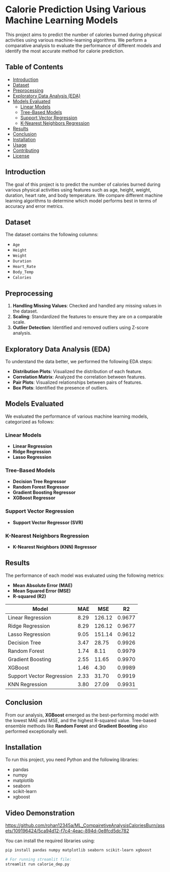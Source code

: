 # Calorie Prediction Using Various Machine Learning Models

This project aims to predict the number of calories burned during physical activities using various machine-learning algorithms. We perform a comparative analysis to evaluate the performance of different models and identify the most accurate method for calorie prediction.

## Table of Contents
- [Introduction](#introduction)
- [Dataset](#dataset)
- [Preprocessing](#preprocessing)
- [Exploratory Data Analysis (EDA)](#exploratory-data-analysis-eda)
- [Models Evaluated](#models-evaluated)
  - [Linear Models](#linear-models)
  - [Tree-Based Models](#tree-based-models)
  - [Support Vector Regression](#support-vector-regression)
  - [K-Nearest Neighbors Regression](#k-nearest-neighbors-regression)
- [Results](#results)
- [Conclusion](#conclusion)
- [Installation](#installation)
- [Usage](#usage)
- [Contributing](#contributing)
- [License](#license)

## Introduction
The goal of this project is to predict the number of calories burned during various physical activities using features such as age, height, weight, duration, heart rate, and body temperature. We compare different machine learning algorithms to determine which model performs best in terms of accuracy and error metrics.

## Dataset
The dataset contains the following columns:
- `Age`
- `Height`
- `Weight`
- `Duration`
- `Heart_Rate`
- `Body_Temp`
- `Calories`

## Preprocessing
1. **Handling Missing Values**: Checked and handled any missing values in the dataset.
2. **Scaling**: Standardized the features to ensure they are on a comparable scale.
3. **Outlier Detection**: Identified and removed outliers using Z-score analysis.

## Exploratory Data Analysis (EDA)
To understand the data better, we performed the following EDA steps:
- **Distribution Plots**: Visualized the distribution of each feature.
- **Correlation Matrix**: Analyzed the correlation between features.
- **Pair Plots**: Visualized relationships between pairs of features.
- **Box Plots**: Identified the presence of outliers.

## Models Evaluated
We evaluated the performance of various machine learning models, categorized as follows:

### Linear Models
- **Linear Regression**
- **Ridge Regression**
- **Lasso Regression**

### Tree-Based Models
- **Decision Tree Regressor**
- **Random Forest Regressor**
- **Gradient Boosting Regressor**
- **XGBoost Regressor**

### Support Vector Regression
- **Support Vector Regressor (SVR)**

### K-Nearest Neighbors Regression
- **K-Nearest Neighbors (KNN) Regressor**

## Results
The performance of each model was evaluated using the following metrics:
- **Mean Absolute Error (MAE)**
- **Mean Squared Error (MSE)**
- **R-squared (R2)**

| Model                     | MAE      | MSE       | R2     |
|---------------------------|----------|-----------|--------|
| Linear Regression         | 8.29     | 126.12    | 0.9677 |
| Ridge Regression          | 8.29     | 126.12    | 0.9677 |
| Lasso Regression          | 9.05     | 151.14    | 0.9612 |
| Decision Tree             | 3.47     | 28.75     | 0.9926 |
| Random Forest             | 1.74     | 8.11      | 0.9979 |
| Gradient Boosting         | 2.55     | 11.65     | 0.9970 |
| XGBoost                   | 1.46     | 4.30      | 0.9989 |
| Support Vector Regression | 2.33     | 31.70     | 0.9919 |
| KNN Regression            | 3.80     | 27.09     | 0.9931 |

## Conclusion
From our analysis, **XGBoost** emerged as the best-performing model with the lowest MAE and MSE, and the highest R-squared value. Tree-based ensemble methods like **Random Forest** and **Gradient Boosting** also performed exceptionally well.

## Installation
To run this project, you need Python and the following libraries:
- pandas
- numpy
- matplotlib
- seaborn
- scikit-learn
- xgboost

## Video Demonstration
https://github.com/rohan12345a/ML_CompairetiveAnalysisCaloriesBurn/assets/109196424/5ca94d12-f7c4-4eac-894d-0e8fcd5dc782

You can install the required libraries using:
```sh
pip install pandas numpy matplotlib seaborn scikit-learn xgboost

# For running streamlit file:
streamlit run calorie_dep.py



